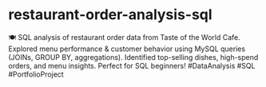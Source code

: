 # restaurant-order-analysis-sql
🍽️ SQL analysis of restaurant order data from Taste of the World Cafe. Explored menu performance &amp; customer behavior using MySQL queries (JOINs, GROUP BY, aggregations). Identified top-selling dishes, high-spend orders, and menu insights. Perfect for SQL beginners! #DataAnalysis #SQL #PortfolioProject

